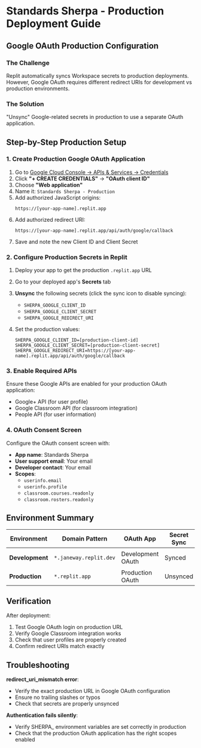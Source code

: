 # Standards Sherpa - Production Deployment Guide

## Google OAuth Production Configuration

### The Challenge
Replit automatically syncs Workspace secrets to production deployments. However, Google OAuth requires different redirect URIs for development vs production environments.

### The Solution
"Unsync" Google-related secrets in production to use a separate OAuth application.

## Step-by-Step Production Setup

### 1. Create Production Google OAuth Application

1. Go to [Google Cloud Console → APIs & Services → Credentials](https://console.cloud.google.com/apis/credentials)
2. Click **"+ CREATE CREDENTIALS"** → **"OAuth client ID"**
3. Choose **"Web application"**
4. Name it: `Standards Sherpa - Production`
5. Add authorized JavaScript origins:
   ```
   https://[your-app-name].replit.app
   ```
6. Add authorized redirect URI:
   ```
   https://[your-app-name].replit.app/api/auth/google/callback
   ```
7. Save and note the new Client ID and Client Secret

### 2. Configure Production Secrets in Replit

1. Deploy your app to get the production `.replit.app` URL
2. Go to your deployed app's **Secrets** tab
3. **Unsync** the following secrets (click the sync icon to disable syncing):
   - `SHERPA_GOOGLE_CLIENT_ID`
   - `SHERPA_GOOGLE_CLIENT_SECRET`
   - `SHERPA_GOOGLE_REDIRECT_URI`

4. Set the production values:
   ```
   SHERPA_GOOGLE_CLIENT_ID=[production-client-id]
   SHERPA_GOOGLE_CLIENT_SECRET=[production-client-secret]
   SHERPA_GOOGLE_REDIRECT_URI=https://[your-app-name].replit.app/api/auth/google/callback
   ```

### 3. Enable Required APIs

Ensure these Google APIs are enabled for your production OAuth application:
- Google+ API (for user profile)
- Google Classroom API (for classroom integration)
- People API (for user information)

### 4. OAuth Consent Screen

Configure the OAuth consent screen with:
- **App name**: Standards Sherpa
- **User support email**: Your email
- **Developer contact**: Your email
- **Scopes**: 
  - `userinfo.email`
  - `userinfo.profile`
  - `classroom.courses.readonly`
  - `classroom.rosters.readonly`

## Environment Summary

| Environment | Domain Pattern | OAuth App | Secret Sync | JavaScript Origins |
|-------------|----------------|-----------|-------------|-------------------|
| **Development** | `*.janeway.replit.dev` | Development OAuth | Synced | `https://be365067-8647-49d0-ac80-367c87b1cbcc-00-330w27orl8pv0.janeway.replit.dev` |
| **Production** | `*.replit.app` | Production OAuth | Unsynced | `https://[your-app-name].replit.app` |

## Verification

After deployment:
1. Test Google OAuth login on production URL
2. Verify Google Classroom integration works
3. Check that user profiles are properly created
4. Confirm redirect URIs match exactly

## Troubleshooting

**redirect_uri_mismatch error**: 
- Verify the exact production URL in Google OAuth configuration
- Ensure no trailing slashes or typos
- Check that secrets are properly unsynced

**Authentication fails silently**:
- Verify SHERPA_ environment variables are set correctly in production
- Check that the production OAuth application has the right scopes enabled